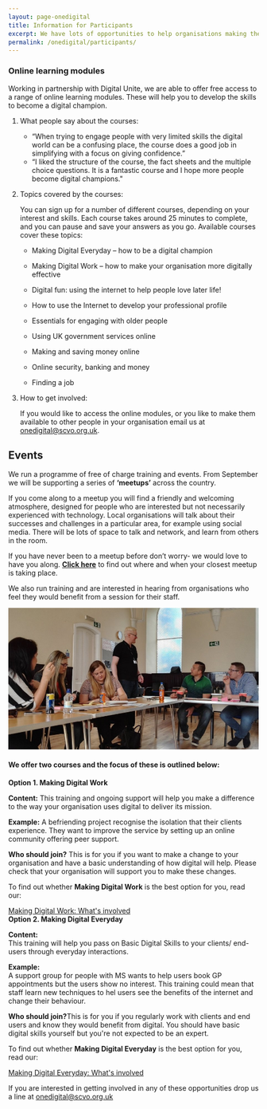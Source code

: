 ```yaml
---
layout: page-onedigital
title: Information for Participants
excerpt: We have lots of opportunities to help organisations making the journey to become more digital
permalink: /onedigital/participants/
---
```


<!-- ![One Digital](/images/onedigitalbadgegreen.jpg)           ![Big Lottery Fund](/images/smallbiglottery.jpg) -->

### Online learning modules

Working in partnership with Digital Unite, we are able to offer free access to a range of online learning modules. These will help you to develop the skills to become a digital champion. 

1. What people say about the courses:

	* “When trying to engage people with very limited skills the digital world can be a confusing place, the course does a good job in simplifying with a focus on giving confidence.”
	* “I liked the structure of the course, the fact sheets and the multiple choice questions. It is a fantastic course and I hope more people become digital champions."

2. Topics covered by the courses:

	You can sign up for a number of different courses, depending on your interest and skills. Each course takes around 25 minutes to complete, and you can pause and save your answers as you go. Available courses cover these topics:

	* Making Digital Everyday – how to be a digital champion

	* Making Digital Work – how to make your organisation more digitally effective

	* Digital fun: using the internet to help people love later life!

	* How to use the Internet to develop your professional profile

	* Essentials for engaging with older people

	* Using UK government services online

	* Making and saving money online

	* Online security, banking and money

	* Finding a job

3. How to get involved:

	If you would like to access the online modules, or you like to make them available to other people in your organisation email us at [onedigital@scvo.org.uk](mailto:onedigital@scvo.org.uk).

## Events

We run a programme of free of charge training and events. From September we will be supporting a series of <strong>‘meetups’</strong> across the country.

If you come along to a meetup you will find a friendly and welcoming atmosphere, designed for people who are interested but not necessarily experienced with technology. Local organisations will talk about their successes and challenges in a particular area, for example using social media. There will be lots of space to talk and network, and learn from others in the room.

If you have never been to a meetup before don’t worry- we would love to have you along. <strong>[Click here](http://www.meetup.com/One-Digital-Meetup/)</strong> to find out where and when your closest meetup is taking place.

We also run training and are interested in hearing from organisations who feel they would benefit from a session for their staff.

![One Digital training](/images/onedigital/nl.jpg)

#### We offer two courses and the focus of these is outlined below:

<div class="panel panel-default">

  <div class="panel-heading"><strong>Option 1. Making Digital Work</strong></div>

  <div class="list-group">
    <span class="list-group-item">
      <p class="list-group-item-text"><strong>Content:</strong> This training and ongoing support will help you make a difference to the way your organisation uses digital to deliver its mission.</p>
    </span>
    <span class="list-group-item">
      <p class="list-group-item-text"><strong>Example:</strong> A befriending project recognise the isolation that their clients experience. They want to improve the service by setting up an online community offering peer support.</p>
    </span>
    <span class="list-group-item">
      <p class="list-group-item-text"><strong>Who should join?</strong> This is for you if you want to make a change to your organisation and have a basic understanding of how digital will help. Please check that your organisation will support you to make these changes.</p>
    </span>
    <span class="list-group-item">
      <p class="list-group-item-text">To find out whether <strong>Making Digital Work</strong> is the best option for you, read our:</p><a class="btn btn-primary btn-lg" href="/files/MDW what's involved.pdf">Making Digital Work: What's involved</a>
    </span>
  </div>

</div>

<div class="panel panel-default">

  <div class="panel-heading"><strong>Option 2. Making Digital Everyday</strong></div>

  <div class="list-group">
    <span class="list-group-item">
      <p class="list-group-item-text"><strong>Content:</strong><br />
      This training will help you pass on Basic Digital Skills to your clients/ end-users through everyday interactions.</p>
    </span>
    <span class="list-group-item">
      <p class="list-group-item-text"><strong>Example:</strong><br />
      A support group for people with MS wants to help users book GP appointments but the users show no interest. This training could mean that staff learn new techniques to hel users see the benefits of the internet and change their behaviour.</p>
    </span>
    <span class="list-group-item">
      <p class="list-group-item-text"><strong>Who should join?</strong>This is for you if you regularly work with clients and end users and know they would benefit from digital. You should have basic digital skills yourself but you're not expected to be an expert.</p>
    </span>
    <span class="list-group-item">
      <p class="list-group-item-text">To find out whether <strong>Making Digital Everyday</strong> is the best option for you, read our:</p><a class="btn btn-primary btn-lg" href="/files/MDE what's involved.pdf">Making Digital Everyday: What's involved</a>
    </span>
  </div>

</div>

If you are interested in getting involved in any of these opportunities drop us a line at [onedigital@scvo.org.uk](mailto:onedigital@scvo.org.uk)
